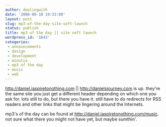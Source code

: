 ```yaml
---
author: dealingwith
date: '2006-09-10 19:33:00'
layout: post
slug: mp3-of-the-day-site-soft-launch
status: publish
title: mp3 of the day || site soft launch
wordpress_id: '1643'
categories:
 - announcements
 - design
 - development
 - minutia
 - mp3 of the day
 - music
 - web
---
```


http://daniel.iaspiretonothing.com || http://danielsjourney.com is up. they're
the same site you just get a different header depending on which one you ask
for. lots still to do, but there you have it. still have to do redirects for
RSS readers and other links that might be lingering around the Internets.

mp3's of the day can be found at http://daniel.iaspiretonothing.com/music. not
sure what there you might not have yet, but maybe sumthin'.

